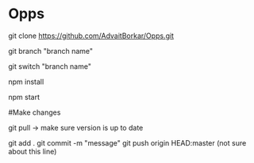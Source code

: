 # Opps

git clone https://github.com/AdvaitBorkar/Opps.git

git branch "branch name"

git switch "branch name"

npm install

npm start



#Make changes

git pull -> make sure version is up to date


git add .
git commit -m "message"
git push origin HEAD:master (not sure about this line)
